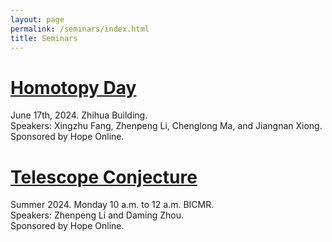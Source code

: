 ```yaml
---
layout: page
permalink: /seminars/index.html
title: Seminars
---
```


# [Homotopy Day](https://zhenpeng-li.github.io/mypaper/syllabus_homotopyday.pdf)<br>
June 17th, 2024. Zhihua Building.<br>
Speakers: Xingzhu Fang, Zhenpeng Li, Chenglong Ma, and Jiangnan Xiong.<br>
Sponsored by Hope Online.<br>

# [Telescope Conjecture](https://zhenpeng-li.github.io/mypaper/syllabus_telescope.pdf)<br>
Summer 2024. Monday 10 a.m. to 12 a.m. BICMR.<br>
Speakers: Zhenpeng Li and Daming Zhou.<br>
Sponsored by Hope Online.<br>
